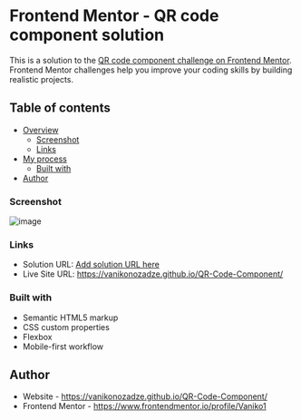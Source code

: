 # Frontend Mentor - QR code component solution

This is a solution to the [QR code component challenge on Frontend Mentor](https://www.frontendmentor.io/challenges/qr-code-component-iux_sIO_H). Frontend Mentor challenges help you improve your coding skills by building realistic projects.

## Table of contents

- [Overview](#overview)
  - [Screenshot](#screenshot)
  - [Links](#links)
- [My process](#my-process)
  - [Built with](#built-with)
- [Author](#author)


### Screenshot

![image](https://github.com/vanikonozadze/QR-Code-Component/assets/115501603/3e56b946-be85-4b73-9797-9321a12bc7cf)

### Links

- Solution URL: [Add solution URL here](https://your-solution-url.com)
- Live Site URL: https://vanikonozadze.github.io/QR-Code-Component/

### Built with

- Semantic HTML5 markup
- CSS custom properties
- Flexbox
- Mobile-first workflow
## Author

- Website - https://vanikonozadze.github.io/QR-Code-Component/
- Frontend Mentor - https://www.frontendmentor.io/profile/Vaniko1
